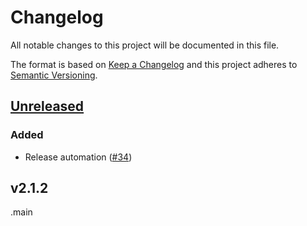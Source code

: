 # Changelog

All notable changes to this project will be documented in this file.

The format is based on [Keep a Changelog](https://keepachangelog.com/en/1.0.0/)
and this project adheres to [Semantic Versioning](https://semver.org/spec/v2.0.0.html).

## [Unreleased]
### Added
- Release automation ([#34](https://github.com/cucumber/cucumber-parent/pull/34))

## v2.1.2

[Unreleased]: https://github.com/cucumber/cucumber-parent/compare/v2.1.2...main
.main
